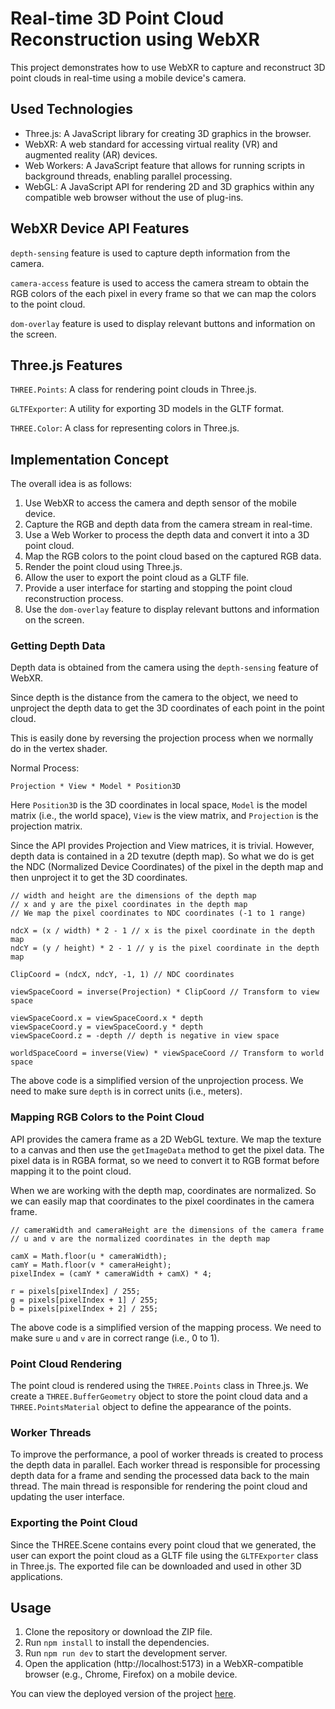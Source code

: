 # Real-time 3D Point Cloud Reconstruction using WebXR 

This project demonstrates how to use WebXR to capture and reconstruct 3D point clouds in real-time using a mobile device's camera.

## Used Technologies

- Three.js: A JavaScript library for creating 3D graphics in the browser.
- WebXR: A web standard for accessing virtual reality (VR) and augmented reality (AR) devices.
- Web Workers: A JavaScript feature that allows for running scripts in background threads, enabling parallel processing.
- WebGL: A JavaScript API for rendering 2D and 3D graphics within any compatible web browser without the use of plug-ins.

## WebXR Device API Features

`depth-sensing` feature is used to capture depth information from the camera.

`camera-access` feature is used to access the camera stream to obtain the RGB colors of the each pixel in every frame so that we can map the colors to the point cloud.

`dom-overlay` feature is used to display relevant buttons and information on the screen.

## Three.js Features

`THREE.Points`: A class for rendering point clouds in Three.js.

`GLTFExporter`: A utility for exporting 3D models in the GLTF format.

`THREE.Color`: A class for representing colors in Three.js.

## Implementation Concept

The overall idea is as follows:

1. Use WebXR to access the camera and depth sensor of the mobile device.
2. Capture the RGB and depth data from the camera stream in real-time.
3. Use a Web Worker to process the depth data and convert it into a 3D point cloud.
4. Map the RGB colors to the point cloud based on the captured RGB data.
5. Render the point cloud using Three.js.
6. Allow the user to export the point cloud as a GLTF file.
7. Provide a user interface for starting and stopping the point cloud reconstruction process.
8. Use the `dom-overlay` feature to display relevant buttons and information on the screen.


### Getting Depth Data

Depth data is obtained from the camera using the `depth-sensing` feature of WebXR. 

Since depth is the distance from the camera to the object, we need to unproject the depth data to get the 3D coordinates of each point in the point cloud.

This is easily done by reversing the projection process when we normally do in the vertex shader.

Normal Process:

``` Projection * View * Model * Position3D ```

Here `Position3D` is the 3D coordinates in local space, `Model` is the model matrix (i.e., the world space), `View` is the view matrix, and `Projection` is the projection matrix.

Since the API provides Projection and View matrices, it is trivial. However, depth data is contained in a 2D texutre (depth map). So what we do is get the NDC (Normalized Device Coordinates) of the pixel in the depth map and then unproject it to get the 3D coordinates.

```
// width and height are the dimensions of the depth map
// x and y are the pixel coordinates in the depth map
// We map the pixel coordinates to NDC coordinates (-1 to 1 range)

ndcX = (x / width) * 2 - 1 // x is the pixel coordinate in the depth map
ndcY = (y / height) * 2 - 1 // y is the pixel coordinate in the depth map

ClipCoord = (ndcX, ndcY, -1, 1) // NDC coordinates

viewSpaceCoord = inverse(Projection) * ClipCoord // Transform to view space

viewSpaceCoord.x = viewSpaceCoord.x * depth 
viewSpaceCoord.y = viewSpaceCoord.y * depth 
viewSpaceCoord.z = -depth // depth is negative in view space

worldSpaceCoord = inverse(View) * viewSpaceCoord // Transform to world space 
```

The above code is a simplified version of the unprojection process. We need to make sure `depth` is in correct units (i.e., meters).

### Mapping RGB Colors to the Point Cloud

API provides the camera frame as a 2D WebGL texture. We map the texture to a canvas and then use the `getImageData` method to get the pixel data. The pixel data is in RGBA format, so we need to convert it to RGB format before mapping it to the point cloud.

When we are working with the depth map, coordinates are normalized. So we can easily map that coordinates to the pixel coordinates in the camera frame. 

```
// cameraWidth and cameraHeight are the dimensions of the camera frame
// u and v are the normalized coordinates in the depth map

camX = Math.floor(u * cameraWidth);
camY = Math.floor(v * cameraHeight);
pixelIndex = (camY * cameraWidth + camX) * 4;

r = pixels[pixelIndex] / 255;
g = pixels[pixelIndex + 1] / 255;
b = pixels[pixelIndex + 2] / 255;
```

The above code is a simplified version of the mapping process. We need to make sure `u` and `v` are in correct range (i.e., 0 to 1).

### Point Cloud Rendering

The point cloud is rendered using the `THREE.Points` class in Three.js. We create a `THREE.BufferGeometry` object to store the point cloud data and a `THREE.PointsMaterial` object to define the appearance of the points.

### Worker Threads

To improve the performance, a pool of worker threads is created to process the depth data in parallel. Each worker thread is responsible for processing depth data for a frame and sending the processed data back to the main thread. The main thread is responsible for rendering the point cloud and updating the user interface.

### Exporting the Point Cloud

Since the THREE.Scene contains every point cloud that we generated, the user can export the point cloud as a GLTF file using the `GLTFExporter` class in Three.js. The exported file can be downloaded and used in other 3D applications.

## Usage

1. Clone the repository or download the ZIP file.
2. Run `npm install` to install the dependencies.
3. Run `npm run dev` to start the development server.
4. Open the application (http://localhost:5173) in a WebXR-compatible browser (e.g., Chrome, Firefox) on a mobile device.


You can view the deployed version of the project [here](https://webxr-point-cloud.vercel.app/).








